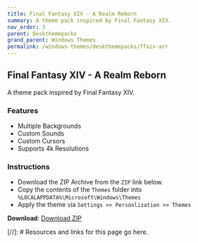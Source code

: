 ```yaml
---
title: Final Fantasy XIV - A Realm Reborn
summary: A theme pack inspired by Final Fantasy XIV.
nav_order: 3
parent: Deskthemepacks
grand_parent: Windows Themes
permalink: /windows-themes/deskthemepacks/ffxiv-arr
---
```


## Final Fantasy XIV - A Realm Reborn
A theme pack inspired by Final Fantasy XIV.

### Features

- Multiple Backgrounds
- Custom Sounds
- Custom Cursors
- Supports 4k Resolutions

### Instructions

- Download the ZIP Archive from the `ZIP` link below.
- Copy the contents of the `Themes` folder into `%LOCALAPPDATA%\Microsoft\Windows\Themes`
- Apply the theme via `Settings >> Personlization >> Themes`

**Download**: [Download ZIP] 

<!-- ////////////////////////////////////////////////////////////////////////////////////////////////////////////////////// -->

[//]: # Resources and links for this page go here.

[Download ZIP]: https://gitlab.com/the-back-room/deskthemepacks/sfw/ffxiv-arr/-/archive/main/ffxiv-arr-main.zip

<!-- ////////////////////////////////////////////////////////////////////////////////////////////////////////////////////// -->



